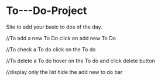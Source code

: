 # To---Do-Project
Site to add your basic to dos of the day. 

//To add a new To Do 
click on add new To Do

//To check a To do 
click on the To do 

//To delete a To do 
hover on the To do and click delete button 

//display only the list
hide the add new to do bar 
